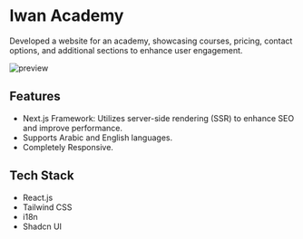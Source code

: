 # Iwan Academy

Developed a website for an academy, showcasing courses, pricing, contact options, and additional sections to enhance user engagement.

![preview](https://res.cloudinary.com/dm1ziouxl/image/upload/v1732387059/iwan_ifwx1a.jpg)

## Features

- Next.js Framework: Utilizes server-side rendering (SSR) to enhance SEO and improve performance.
- Supports Arabic and English languages.
- Completely Responsive.

## Tech Stack

- React.js
- Tailwind CSS
- i18n
- Shadcn UI
